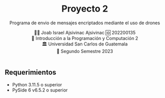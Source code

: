 <h1 align="center">Proyecto 2</h1>
<!-- Descripción del Proyecto -->
<p align="center">Programa de envio de mensajes encriptados mediante el uso de drones</p>

<div align="center">
🙍‍♂️ Joab Israel Ajsivinac Ajsivinac 🆔 202200135
</div>
<div align="center">
📕 Introducción a la Programación y Computación 2
</div>
<div align="center"> 🏛 Universidad San Carlos de Guatemala</div>
<div align="center"> 📆 Segundo Semestre 2023</div>

<br>

## Requerimientos
* Python 3.11.5 o superior
* PySide 6 v6.5.2 o superior